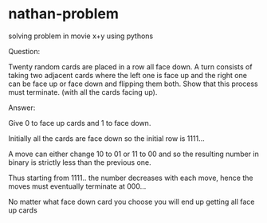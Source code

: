 # nathan-problem
solving problem in movie x+y using pythons

Question:

Twenty random cards are placed in a row all face down. A turn consists of taking two adjacent cards where the left one is face up and the right one can be face up or face down and flipping them both. Show that this process must terminate. (with all the cards facing up).

Answer:

Give 0 to face up cards and 1 to face down.

Initially all the cards are face down so the initial row is 1111...

A move can either change 10 to 01 or 11 to 00 and so the resulting number in binary is strictly less than the previous one.

Thus starting from 1111.. the number decreases with each move, hence the moves must eventually terminate at 000…

No matter what face down card you choose you will end up getting all face up cards
